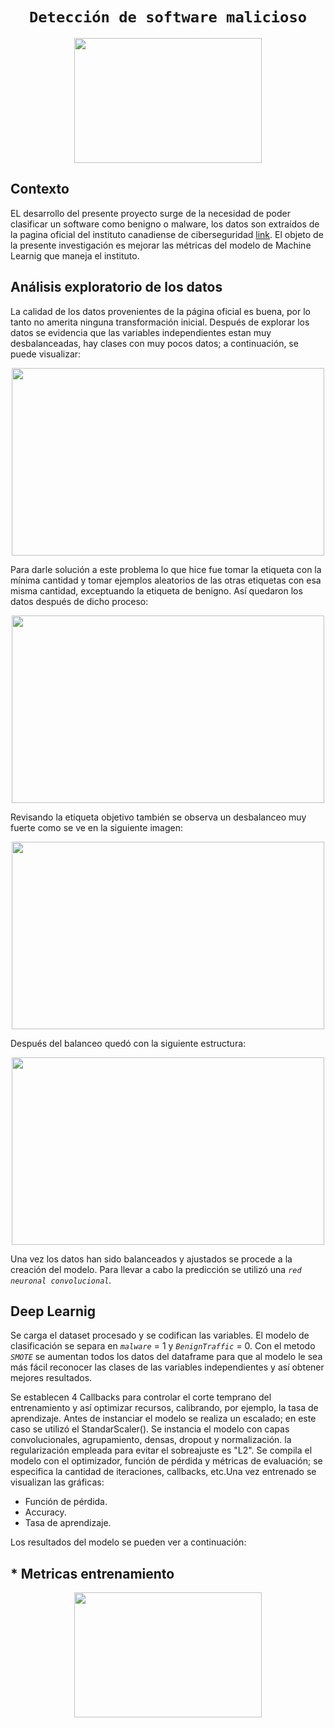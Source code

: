 # <h1 align="center">**`Detección de software malicioso`** <br> </h1>

<p align="center">
<img src="https://github.com/NestorSaenz/deteccion_software_malicioso/blob/main/imagenes/Malware-que-afecta-a-Mac-detectado-00.jpg"  width="300" height="200" >
</p>

## **Contexto**

EL desarrollo del presente proyecto surge de la necesidad de poder clasificar un software como benigno o malware, los datos son extraídos de la pagina oficial del instituto canadiense de ciberseguridad [link](https://www.unb.ca/cic/datasets/iotdataset-2023.html). El objeto de la presente investigación es mejorar las métricas del modelo de Machine Learnig que maneja el instituto.

## **Análisis exploratorio de los datos**

La calidad de los datos provenientes de la página oficial es buena, por lo tanto no amerita ninguna transformación inicial. Después de explorar los datos se evidencia que las variables independientes estan muy desbalanceadas, hay clases con muy pocos datos; a continuación, se puede visualizar: <p align="center">
<img src="https://github.com/NestorSaenz/deteccion_software_malicioso/blob/main/imagenes/Captura%20de%20pantalla%202024-05-28%20004828.png"  width="500" height="300" >
</p>

Para darle solución a este problema lo que hice fue tomar la etiqueta con la mínima cantidad y tomar ejemplos aleatorios de las otras etiquetas con esa misma cantidad, exceptuando la etiqueta de benigno. Así quedaron los datos después de dicho proceso:
<p align="center">
<img src="https://github.com/NestorSaenz/deteccion_software_malicioso/blob/main/imagenes/etiquetas_balanceado.png"  width="500" height="300" >
</p>

Revisando la etiqueta objetivo también se observa un desbalanceo muy fuerte como se ve en la siguiente imagen:
<p align="center">
<img src="https://github.com/NestorSaenz/deteccion_software_malicioso/blob/main/imagenes/target_desbalanceado.png"  width="500" height="300" >
</p>

Después del balanceo quedó con la siguiente estructura:
<p align="center">
<img src="https://github.com/NestorSaenz/deteccion_software_malicioso/blob/main/imagenes/tarjet_balanceado.png"  width="500" height="300" >
</p>

Una vez los datos han sido balanceados y ajustados se procede a la creación del modelo. Para llevar a cabo la predicción se utilizó una *`red neuronal convolucional`.*

## **Deep Learnig**
Se carga el dataset procesado y se codifican las variables. El modelo de clasificación se separa en *`malware`* = 1 y *`BenignTraffic`* = 0. Con el metodo *`SMOTE`* se aumentan todos los datos del dataframe para que al modelo le sea más fácil reconocer las clases de las variables independientes y así obtener mejores resultados.

Se establecen 4 Callbacks para controlar el corte temprano del entrenamiento y así optimizar recursos, calibrando, por ejemplo, la tasa de aprendizaje. Antes de instanciar el modelo se realiza un escalado; en este caso se utilizó el StandarScaler(). Se instancia el modelo con capas convolucionales, agrupamiento, densas, dropout y normalización. la regularización empleada para evitar el sobreajuste es "L2". Se compila el modelo con el optimizador, función de pérdida y métricas de evaluación; se especifica la cantidad de iteraciones, callbacks, etc.Una vez entrenado se visualizan las gráficas:

* Función de pérdida.
* Accuracy.
* Tasa de aprendizaje.

Los resultados del modelo se pueden ver a continuación:

## * Metricas entrenamiento
<p align="center">
<img src="https://github.com/NestorSaenz/deteccion_software_malicioso/blob/main/imagenes/metricas_entrenamiento.png"  width="300" height="200" >
</p>

